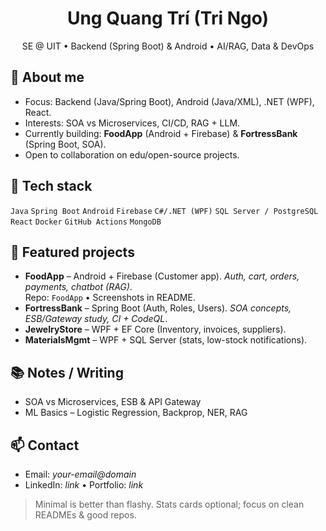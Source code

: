 <h1 align="center">Ung Quang Trí (Tri Ngo)</h1>

<p align="center">
SE @ UIT • Backend (Spring Boot) & Android • AI/RAG, Data & DevOps
</p>

## 👋 About me
- Focus: Backend (Java/Spring Boot), Android (Java/XML), .NET (WPF), React.
- Interests: SOA vs Microservices, CI/CD, RAG + LLM.
- Currently building: **FoodApp** (Android + Firebase) & **FortressBank** (Spring Boot, SOA).
- Open to collaboration on edu/open-source projects.

## 🔨 Tech stack
`Java` `Spring Boot` `Android` `Firebase` `C#/.NET (WPF)` `SQL Server / PostgreSQL`  
`React` `Docker` `GitHub Actions` `MongoDB`

## 🌟 Featured projects
- **FoodApp** – Android + Firebase (Customer app). _Auth, cart, orders, payments, chatbot (RAG)_.  
  Repo: `FoodApp` • Screenshots in README.
- **FortressBank** – Spring Boot (Auth, Roles, Users). _SOA concepts, ESB/Gateway study, CI + CodeQL_.  
- **JewelryStore** – WPF + EF Core (Inventory, invoices, suppliers).  
- **MaterialsMgmt** – WPF + SQL Server (stats, low-stock notifications).  

## 📚 Notes / Writing
- SOA vs Microservices, ESB & API Gateway  
- ML Basics – Logistic Regression, Backprop, NER, RAG

## 📫 Contact
- Email: _your-email@domain_  
- LinkedIn: _link_ • Portfolio: _link_

> Minimal is better than flashy. Stats cards optional; focus on clean READMEs & good repos.
